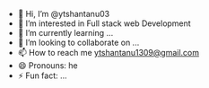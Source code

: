 - 👋 Hi, I’m @ytshantanu03
- 👀 I’m interested in Full stack web Development
- 🌱 I’m currently learning ...
- 💞️ I’m looking to collaborate on ...
- 📫 How to reach me ytshantanu1309@gmail.com
- 😄 Pronouns: he
- ⚡ Fun fact: ...

<!---
ytshantanu03/ytshantanu03 is a ✨ special ✨ repository because its `README.md` (this file) appears on your GitHub profile.
You can click the Preview link to take a look at your changes.
--->
